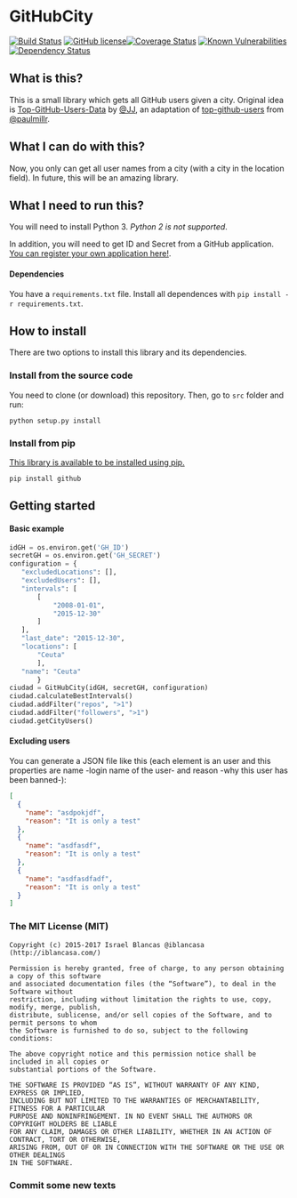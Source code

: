 # GitHubCity

[![Build Status](https://travis-ci.org/iblancasa/GitHubCity.svg?branch=master)](https://travis-ci.org/iblancasa/GitHubCity)
[![GitHub license](https://img.shields.io/github/license/iblancasa/GitHubCity.svg)](https://github.com/iblancasa/GitHubCity)[![Coverage Status](https://coveralls.io/repos/iblancasa/GitHubCity/badge.svg?branch=master&service=github)](https://coveralls.io/github/iblancasa/GitHubCity?branch=master)
[![Known Vulnerabilities](https://snyk.io/test/github/iblancasa/githubcity/badge.svg)](https://snyk.io/test/github/iblancasa/githubcity)
[![Dependency Status](https://gemnasium.com/badges/github.com/iblancasa/GitHubCity.svg)](https://gemnasium.com/github.com/iblancasa/GitHubCity)

## What is this?
This is a small library which gets all GitHub users given a city. Original idea is [Top-GitHub-Users-Data](https://github.com/JJ/top-github-users-data) by [@JJ](https://github.com/JJ), an adaptation of [top-github-users](https://github.com/paulmillr/top-github-users) from [@paulmillr](https://github.com/paulmillr/).

## What I can do with this?
Now, you only can get all user names from a city (with a city in the location field). In future, this will be an amazing library.

## What I need to run this?
You will need to install Python 3. *Python 2 is not supported*.

In addition, you will need to get ID and Secret from a GitHub application. [You can register your own application here!](https://github.com/settings/applications/new).

#### Dependencies
You have a ``requirements.txt`` file. Install all dependences with ``pip install -r requirements.txt``.

## How to install

There are two options to install this library and its dependencies.

### Install from the source code
You need to clone (or download) this repository. Then, go to ``src`` folder and run:
```shell
python setup.py install
```

### Install from pip

[This library is available to be installed using pip.](https://pypi.python.org/pypi?:action=display&name=githubcity)

```shell
pip install github
```


## Getting started
#### Basic example
```python
idGH = os.environ.get('GH_ID')
secretGH = os.environ.get('GH_SECRET')
configuration = {
   "excludedLocations": [],
   "excludedUsers": [],
   "intervals": [
       [
           "2008-01-01",
           "2015-12-30"
       ]
   ],
   "last_date": "2015-12-30",
   "locations": [
       "Ceuta"
       ],
   "name": "Ceuta"
       }
ciudad = GitHubCity(idGH, secretGH, configuration)
ciudad.calculateBestIntervals()
ciudad.addFilter("repos", ">1")
ciudad.addFilter("followers", ">1")
ciudad.getCityUsers()
```

#### Excluding users
You can generate a JSON file like this (each element is an user and this properties are name -login name of the user- and reason -why this user has been banned-):
```json
[
  {
    "name": "asdpokjdf",
    "reason": "It is only a test"
  },
  {
    "name": "asdfasdf",
    "reason": "It is only a test"
  },
  {
    "name": "asdfasdfadf",
    "reason": "It is only a test"
  }
]
```



### The MIT License (MIT)
    Copyright (c) 2015-2017 Israel Blancas @iblancasa (http://iblancasa.com/)

    Permission is hereby granted, free of charge, to any person obtaining a copy of this software
    and associated documentation files (the “Software”), to deal in the Software without
    restriction, including without limitation the rights to use, copy, modify, merge, publish,
    distribute, sublicense, and/or sell copies of the Software, and to permit persons to whom
    the Software is furnished to do so, subject to the following conditions:

    The above copyright notice and this permission notice shall be included in all copies or
    substantial portions of the Software.

    THE SOFTWARE IS PROVIDED “AS IS”, WITHOUT WARRANTY OF ANY KIND, EXPRESS OR IMPLIED,
    INCLUDING BUT NOT LIMITED TO THE WARRANTIES OF MERCHANTABILITY, FITNESS FOR A PARTICULAR
    PURPOSE AND NONINFRINGEMENT. IN NO EVENT SHALL THE AUTHORS OR COPYRIGHT HOLDERS BE LIABLE
    FOR ANY CLAIM, DAMAGES OR OTHER LIABILITY, WHETHER IN AN ACTION OF CONTRACT, TORT OR OTHERWISE,
    ARISING FROM, OUT OF OR IN CONNECTION WITH THE SOFTWARE OR THE USE OR OTHER DEALINGS
    IN THE SOFTWARE.

### Commit some new texts
